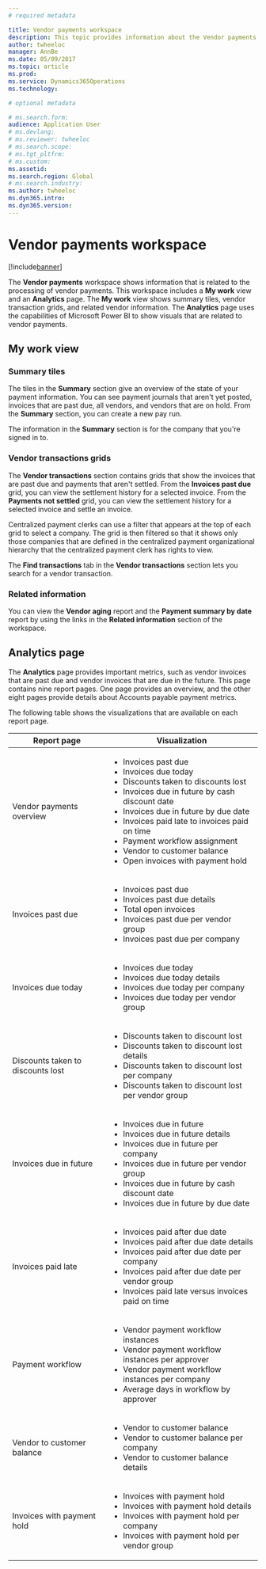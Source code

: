 ```yaml
---
# required metadata

title: Vendor payments workspace
description: This topic provides information about the Vendor payments workspace. The Vendor payments workspace shows information that is related to the processing of vendor payments.
author: twheeloc
manager: AnnBe
ms.date: 05/09/2017
ms.topic: article
ms.prod: 
ms.service: Dynamics365Operations
ms.technology: 

# optional metadata

# ms.search.form:  
audience: Application User
# ms.devlang: 
# ms.reviewer: twheeloc
# ms.search.scope: 
# ms.tgt_pltfrm: 
# ms.custom: 
ms.assetid: 
ms.search.region: Global
# ms.search.industry: 
ms.author: twheeloc
ms.dyn365.intro: 
ms.dyn365.version:
---
```


# Vendor payments workspace

[!include[banner](../includes/banner.md)]

The **Vendor payments** workspace shows information that is related to the processing of vendor payments. This workspace includes a **My work** view and an **Analytics** page. The **My work** view shows summary tiles, vendor transaction grids, and related vendor information. The **Analytics** page uses the capabilities of Microsoft Power BI to show visuals that are related to vendor payments.

## My work view

### Summary tiles

The tiles in the **Summary** section give an overview of the state of your payment information. You can see payment journals that aren't yet posted, invoices that are past due, all vendors, and vendors that are on hold. From the **Summary** section, you can create a new pay run.

The information in the **Summary** section is for the company that you're signed in to.

### Vendor transactions grids

The **Vendor transactions** section contains grids that show the invoices that are past due and payments that aren't settled. From the **Invoices past due** grid, you can view the settlement history for a selected invoice. From the **Payments not settled** grid, you can view the settlement history for a selected invoice and settle an invoice.

Centralized payment clerks can use a filter that appears at the top of each grid to select a company. The grid is then filtered so that it shows only those companies that are defined in the centralized payment organizational hierarchy that the centralized payment clerk has rights to view.

The **Find transactions** tab in the **Vendor transactions** section lets you search for a vendor transaction.

### Related information

You can view the **Vendor aging** report and the **Payment summary by date** report by using the links in the **Related information** section of the workspace.

## Analytics page

The **Analytics** page provides important metrics, such as vendor invoices that are past due and vendor invoices that are due in the future. This page contains nine report pages. One page provides an overview, and the other eight pages provide details about Accounts payable payment metrics.

The following table shows the visualizations that are available on each report page.

| Report page | Visualization |
|-------------|---------------|
| Vendor payments overview | <ul><li>Invoices past due</li><li>Invoices due today</li><li>Discounts taken to discounts lost</li><li>Invoices due in future by cash discount date</li><li>Invoices due in future by due date</li><li>Invoices paid late to invoices paid on time</li><li>Payment workflow assignment</li><li>Vendor to customer balance</li><li>Open invoices with payment hold</li></ul> |
| Invoices past due | <ul><li>Invoices past due</li><li>Invoices past due details</li><li>Total open invoices</li><li>Invoices past due per vendor group</li><li>Invoices past due per company</li></ul> |
| Invoices due today | <ul><li>Invoices due today</li><li>Invoices due today details</li><li>Invoices due today per company</li><li>Invoices due today per vendor group</li></ul> |
| Discounts taken to discounts lost | <ul><li>Discounts taken to discount lost</li><li>Discounts taken to discount lost details</li><li>Discounts taken to discount lost per company</li><li>Discounts taken to discount lost per vendor group</li></ul> |
| Invoices due in future | <ul><li>Invoices due in future</li><li>Invoices due in future details</li><li>Invoices due in future per company</li><li>Invoices due in future per vendor group</li><li>Invoices due in future by cash discount date</li><li>Invoices due in future by due date</li></ul> |
| Invoices paid late | <ul><li>Invoices paid after due date</li><li>Invoices paid after due date details</li><li>Invoices paid after due date per company</li><li>Invoices paid after due date per vendor group</li><li>Invoices paid late versus invoices paid on time</li></ul> |
| Payment workflow | <ul><li>Vendor payment workflow instances</li><li>Vendor payment workflow instances per approver</li><li>Vendor payment workflow instances per company</li><li>Average days in workflow by approver</li></ul> |
| Vendor to customer balance | <ul><li>Vendor to customer balance</li><li>Vendor to customer balance per company</li><li>Vendor to customer balance details</li></ul> |
| Invoices with payment hold | <ul><li>Invoices with payment hold</li><li>Invoices with payment hold details</li><li>Invoices with payment hold per company</li><li>Invoices with payment hold per vendor group</li></ul> |
